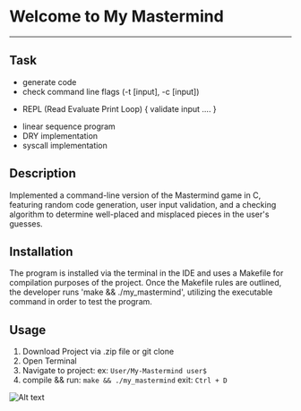# Welcome to My Mastermind
***

## Task

+ generate code
+ check command line flags (-t [input], -c [input])
- REPL (Read Evaluate Print Loop)
{
    validate input
    ....
}
+ linear sequence program
+ DRY implementation
+ syscall implementation

## Description
Implemented a command-line version of the Mastermind game in C, featuring random code generation, user input validation, and a checking algorithm to determine well-placed and misplaced pieces in the user's guesses.

## Installation
The program is installed via the terminal in the IDE and uses a Makefile for compilation purposes of the project.
Once the Makefile rules are outlined, the developer runs 'make && ./my_mastermind',
utilizing the executable command in order to test the program. 
## Usage
1. Download Project via .zip file or git clone 
2. Open Terminal
3. Navigate to project: 
ex: ```User/My-Mastermind user$``` 
4. 
    compile && run: ```make && ./my_mastermind```
    exit: ```Ctrl + D```

![Alt text](/Users/danny/Desktop/my_mastermind_prev.png)

